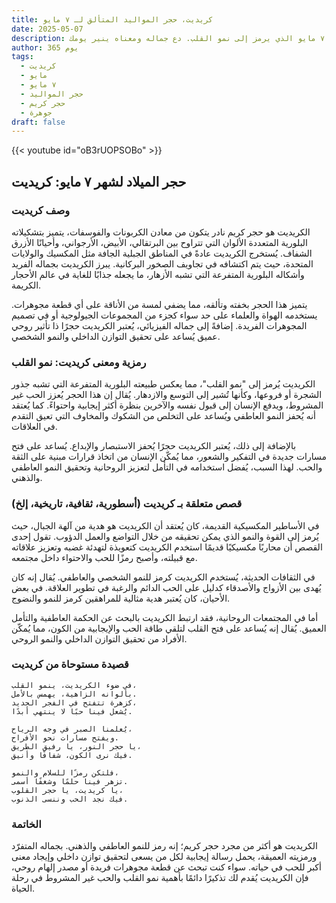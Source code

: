 ```yaml
---
title: كريديت، حجر المواليد المتألق لـ ٧ مايو
date: 2025-05-07
description: اشعر بأهمية كريديت، حجر المواليد لـ ٧ مايو الذي يرمز إلى نمو القلب. دع جماله ومعناه ينير يومك.
author: 365 يوم
tags:
  - كريديت
  - مايو
  - ٧ مايو
  - حجر المواليد
  - حجر كريم
  - جوهرة
draft: false
---
```


{{< youtube id="oB3rUOPSOBo" >}}

## حجر الميلاد لشهر ٧ مايو: كريديت

### وصف كريديت

الكريديت هو حجر كريم نادر يتكون من معادن الكربونات والفوسفات، يتميز بتشكيلاته البلورية المتعددة الألوان التي تتراوح بين البرتقالي، الأبيض، الأرجواني، وأحيانًا الأزرق الشفاف. يُستخرج الكريديت عادةً في المناطق الجبلية الجافة مثل المكسيك والولايات المتحدة، حيث يتم اكتشافه في تجاويف الصخور البركانية. يبرز الكريديت بجماله الفريد وأشكاله البلورية المتفرعة التي تشبه الأزهار، ما يجعله جذابًا للغاية في عالم الأحجار الكريمة.

يتميز هذا الحجر بخفته وتألقه، مما يضفي لمسة من الأناقة على أي قطعة مجوهرات. يستخدمه الهواة والعلماء على حد سواء كجزء من المجموعات الجيولوجية أو في تصميم المجوهرات الفريدة. إضافةً إلى جماله الفيزيائي، يُعتبر الكريديت حجرًا ذا تأثير روحي عميق يُساعد على تحقيق التوازن الداخلي والنمو الشخصي.

### رمزية ومعنى كريديت: نمو القلب

الكريديت يُرمز إلى "نمو القلب"، مما يعكس طبيعته البلورية المتفرعة التي تشبه جذور الشجرة أو فروعها، وكأنها تُشير إلى التوسع والازدهار. يُقال إن هذا الحجر يُعزز الحب غير المشروط، ويدفع الإنسان إلى قبول نفسه والآخرين بنظرة أكثر إيجابية واحتواءً. كما يُعتقد أنه يُحفز النمو العاطفي ويُساعد على التخلص من الشكوك والمخاوف التي تعيق التقدم في العلاقات.

بالإضافة إلى ذلك، يُعتبر الكريديت حجرًا يُحفز الاستبصار والإبداع. يُساعد على فتح مسارات جديدة في التفكير والشعور، مما يُمكّن الإنسان من اتخاذ قرارات مبنية على الثقة والحب. لهذا السبب، يُفضل استخدامه في التأمل لتعزيز الروحانية وتحقيق النمو العاطفي والذهني.

### قصص متعلقة بـ كريديت (أسطورية، ثقافية، تاريخية، إلخ)

في الأساطير المكسيكية القديمة، كان يُعتقد أن الكريديت هو هدية من آلهة الجبال، حيث يُرمز إلى القوة والنمو الذي يمكن تحقيقه من خلال التواضع والعمل الدؤوب. تقول إحدى القصص أن محاربًا مكسيكيًا قديمًا استخدم الكريديت كتعويذة لتهدئة غضبه وتعزيز علاقاته مع قبيلته، وأصبح رمزًا للحب والاحتواء داخل مجتمعه.

في الثقافات الحديثة، يُستخدم الكريديت كرمز للنمو الشخصي والعاطفي. يُقال إنه كان يُهدى بين الأزواج والأصدقاء كدليل على الحب الدائم والرغبة في تطوير العلاقة. في بعض الأحيان، كان يُعتبر هدية مثالية للمراهقين كرمز للنمو والنضوج.

أما في المجتمعات الروحانية، فقد ارتبط الكريديت بالبحث عن الحكمة العاطفية والتأمل العميق. يُقال إنه يُساعد على فتح القلب لتلقي طاقة الحب والإيجابية من الكون، مما يُمكّن الأفراد من تحقيق التوازن الداخلي والنمو الروحي.

### قصيدة مستوحاة من كريديت

```
في ضوء الكريديت، ينمو القلب،  
بألوانه الزاهية، يهمس بالأمل.  
كزهرة تتفتح في الفجر الجديد،  
يُشعل فينا حبًا لا ينتهي أبدًا.

يُعلمنا الصبر في وجه الرياح،  
ويفتح مسارات نحو الأفراح.  
يا حجر النور، يا رفيق الطريق،  
فيك نرى الكون، شفافًا وأنيق.

فلتكن رمزًا للسلام والنمو،  
تزهر فينا حلمًا وشغفًا أسمى.  
يا كريديت، يا حجر القلوب،  
فيك نجد الحب وننسى الذنوب.
```

### الخاتمة

الكريديت هو أكثر من مجرد حجر كريم؛ إنه رمز للنمو العاطفي والذهني. بجماله المتفرّد ورمزيته العميقة، يحمل رسالة إيجابية لكل من يسعى لتحقيق توازن داخلي وإيجاد معنى أكبر للحب في حياته. سواء كنت تبحث عن قطعة مجوهرات فريدة أو مصدر إلهام روحي، فإن الكريديت يُقدم لك تذكيرًا دائمًا بأهمية نمو القلب والحب غير المشروط في رحلة الحياة.